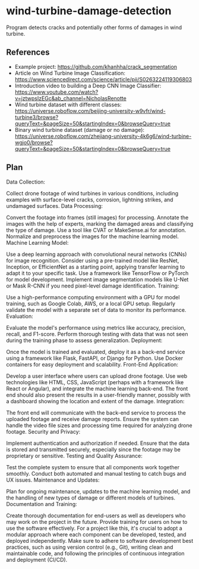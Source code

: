 # wind-turbine-damage-detection
Program detects cracks and potentially other forms of damages in wind turbine.

## References
- Example project: https://github.com/khanhha/crack_segmentation
- Article on Wind Turbine Image Classification: https://www.sciencedirect.com/science/article/pii/S0263224119306803
- Introduction video to building a Deep CNN Image Classifier: https://www.youtube.com/watch?v=jztwpsIzEGc&ab_channel=NicholasRenotte
- Wind turbine dataset with different classes: https://universe.roboflow.com/beijing-university-w9vfr/wind-turbine3/browse?queryText=&pageSize=50&startingIndex=0&browseQuery=true
- Binary wind turbine dataset (damage or no damage): https://universe.roboflow.com/zhejiang-university-4k6g6/wind-turbine-wgjo0/browse?queryText=&pageSize=50&startingIndex=0&browseQuery=true

## Plan
Data Collection:

Collect drone footage of wind turbines in various conditions, including examples with surface-level cracks, corrosion, lightning strikes, and undamaged surfaces.
Data Processing:

Convert the footage into frames (still images) for processing.
Annotate the images with the help of experts, marking the damaged areas and classifying the type of damage.
Use a tool like CVAT or MakeSense.ai for annotation.
Normalize and preprocess the images for the machine learning model.
Machine Learning Model:

Use a deep learning approach with convolutional neural networks (CNNs) for image recognition.
Consider using a pre-trained model like ResNet, Inception, or EfficientNet as a starting point, applying transfer learning to adapt it to your specific task.
Use a framework like TensorFlow or PyTorch for model development.
Implement image segmentation models like U-Net or Mask R-CNN if you need pixel-level damage identification.
Training:

Use a high-performance computing environment with a GPU for model training, such as Google Colab, AWS, or a local GPU setup.
Regularly validate the model with a separate set of data to monitor its performance.
Evaluation:

Evaluate the model's performance using metrics like accuracy, precision, recall, and F1-score.
Perform thorough testing with data that was not seen during the training phase to assess generalization.
Deployment:

Once the model is trained and evaluated, deploy it as a back-end service using a framework like Flask, FastAPI, or Django for Python.
Use Docker containers for easy deployment and scalability.
Front-End Application:

Develop a user interface where users can upload drone footage.
Use web technologies like HTML, CSS, JavaScript (perhaps with a framework like React or Angular), and integrate the machine learning back-end.
The front end should also present the results in a user-friendly manner, possibly with a dashboard showing the location and extent of the damage.
Integration:

The front end will communicate with the back-end service to process the uploaded footage and receive damage reports.
Ensure the system can handle the video file sizes and processing time required for analyzing drone footage.
Security and Privacy:

Implement authentication and authorization if needed.
Ensure that the data is stored and transmitted securely, especially since the footage may be proprietary or sensitive.
Testing and Quality Assurance:

Test the complete system to ensure that all components work together smoothly.
Conduct both automated and manual testing to catch bugs and UX issues.
Maintenance and Updates:

Plan for ongoing maintenance, updates to the machine learning model, and the handling of new types of damage or different models of turbines.
Documentation and Training:

Create thorough documentation for end-users as well as developers who may work on the project in the future.
Provide training for users on how to use the software effectively.
For a project like this, it's crucial to adopt a modular approach where each component can be developed, tested, and deployed independently. Make sure to adhere to software development best practices, such as using version control (e.g., Git), writing clean and maintainable code, and following the principles of continuous integration and deployment (CI/CD).